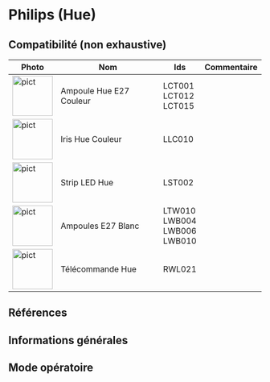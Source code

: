 # Philips (Hue)

## Compatibilité (non exhaustive)

|Photo | Nom | Ids | Commentaire |
| ------ | ----------- |------ | ----------- |
|<img src="https://raw.githubusercontent.com/Jeedom-Zigate/jeedom-plugin-zigate/master/images/LCT012.jpg" alt="pict" width="80"/>|Ampoule Hue E27 Couleur|LCT001<br>LCT012<br>LCT015||
|<img src="https://raw.githubusercontent.com/Jeedom-Zigate/jeedom-plugin-zigate/master/images/LLC010.jpg" alt="pict" width="80"/>|Iris Hue Couleur|LLC010||
|<img src="https://raw.githubusercontent.com/Jeedom-Zigate/jeedom-plugin-zigate/master/images/LST002.jpg" alt="pict" width="80"/>|Strip LED Hue|LST002||
|<img src="https://raw.githubusercontent.com/Jeedom-Zigate/jeedom-plugin-zigate/master/images/LWB004.jpg" alt="pict" width="80"/>|Ampoules E27 Blanc|LTW010<br>LWB004<br>LWB006<br>LWB010||
|<img src="https://raw.githubusercontent.com/Jeedom-Zigate/jeedom-plugin-zigate/master/images/RWL021.jpg" alt="pict" width="80"/>|Télécommande Hue|RWL021||

## Références

## Informations générales

## Mode opératoire
